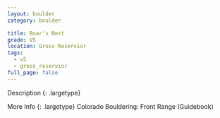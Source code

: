 ```yaml
---
layout: boulder
category: boulder

title: Boar's Nest
grade: V5
location: Gross Reservior
tags:
  - v5
  - gross_reservior
full_page: false
---
```


Description
{: .largetype}


More Info
{: .largetype}
Colorado Bouldering: Front Range (Guidebook)
